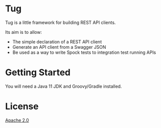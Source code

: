 Tug
===

Tug is a little framework for building REST API clients.

Its aim is to allow:

* The simple declaration of a REST API client
* Generate an API client from a Swagger JSON
* Be used as a way to write Spock tests to integration test running APIs


Getting Started
===============

You will need a Java 11 JDK and Groovy/Gradle installed.


License
=======

[Apache 2.0](LICENSE.md)
